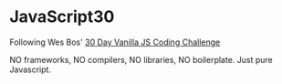 # JavaScript30

Following Wes Bos' [30 Day Vanilla JS Coding Challenge](https://javascript30.com)

NO frameworks, NO compilers, NO libraries, NO boilerplate. Just pure Javascript.
